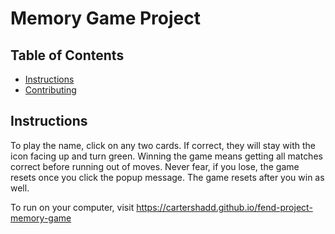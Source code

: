 # Memory Game Project

## Table of Contents

* [Instructions](#instructions)
* [Contributing](#contributing)

## Instructions

To play the name, click on any two cards. If correct, they will stay with the icon facing up and turn green. Winning the game means getting all matches correct before running out of moves. Never fear, if you lose, the game resets once you click the popup message. The game resets after you win as well.

To run on your computer, visit https://cartershadd.github.io/fend-project-memory-game
